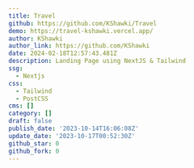 ```yaml
---
title: Travel
github: https://github.com/KShawki/Travel
demo: https://travel-kshawki.vercel.app/
author: KShawki
author_link: https://github.com/KShawki
date: 2024-02-18T12:57:43.481Z
description: Landing Page using NextJS & Tailwind
ssg:
  - Nextjs
css:
  - Tailwind
  - PostCSS
cms: []
category: []
draft: false
publish_date: '2023-10-14T16:06:08Z'
update_date: '2023-10-17T00:52:30Z'
github_star: 0
github_fork: 0
---
```

